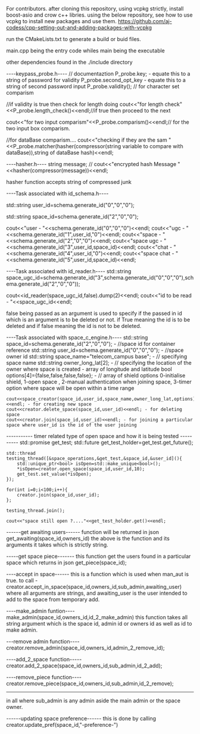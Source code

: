 For contributors.
after cloning this repository, using vcpkg strictly, install boost-asio and crow c++ libries.
using the below repository, see how to use vcpkg to install new packages and use them.
https://github.com/aj-codess/cpp-setting-out-and-adding-packages-with-vcpkg

run the CMakeLists.txt to generate a build or buid files.

main.cpp being the entry code whiles main being the executable

other dependencies found in the ./include directory




----keypass_probe.h----
// documentaztion
P_probe.key; -  equate this to a string of password for validity
P_probe.second_opt_key - equate  this to a string of second password input
P_probe.validity(); // for character set comparism

//if validity is true then check for length doing
cout<<"for length check"<<P_probe.length_check()<<endl;//if true then proceed to the next 

cout<<"for two input comparism"<<P_probe.comparism()<<endl;// for the two input box comparism.


//for dataBase comparism....
cout<<"checking if they are the sam "<<P_probe.matcher(hasher(compressor(string variable to compare with dataBase)),string of dataBase hash)<<endl;



----hasher.h----
string message;
// cout<<"encrypted hash Message "<<hasher(compressor(message))<<endl;

hasher function accepts string of compressed junk



----Task associated with id_schema.h----

std::string user_id=schema.generate_id("0","0","0");

std::string space_id=schema.generate_id("2","0","0");

cout<<"user - "<<schema.generate_id("0","0","0")<<endl;
cout<<"ugc - "<<schema.generate_id("1",user_id,"0")<<endl;
cout<<"space - "<<schema.generate_id("2","0","0")<<endl;
cout<<"space ugc - "<<schema.generate_id("3",user_id,space_id)<<endl;
cout<<"chat - "<<schema.generate_id("4",user_id,"0")<<endl;
cout<<"space chat - "<<schema.generate_id("5",user_id,space_id)<<endl;


----Task associated with id_reader.h----
std::string space_ugc_id=schema.generate_id("3",schema.generate_id("0","0","0"),schema.generate_id("2","0","0"));

cout<<id_reader(space_ugc_id,false).dump(2)<<endl;
cout<<"id to be read  - "<<space_ugc_id<<endl;

false being passed as an argument is used to specify if the passed in id which is an argument is to be deleted or not.
if True meaning the id is to be deleted and if false meaning the id is not to be deleted.



----Task associated with space_c_engine.h----
    std::string space_id=schema.generate_id("2","0","0"); - //space id for container reference
    std::string user_id=schema.generate_id("0","0","0"); - //space owner id
    std::string space_name="telecom_campus base"; -  // specifying space name
    std::string owner_long_lat[2]; -             // specifying the location of the owner where space is created - array of longitude and latitude
    bool options[4]={false,false,false,false};  - // array of shield options 0-initialise shield, 1-open space , 2-manual authentication when joining space, 3-timer option where space will be open within a time range

    cout<<space_creator(space_id,user_id,space_name,owner_long_lat,options)<<endl; - for creating new space 
    cout<<creator.delete_space(space_id,user_id)<<endl; - for deleting space
    cout<<creator.join(space_id,user_id)<<endl; - for joining a particular space where user_id is the id of the user joining




----------- timer related type of open space and how it is being tested ----------
    std::promise<bool> get_test;
    std::future<bool> get_test_holder=get_test.get_future();

    std::thread testing_thread([&space_operations,&get_test,&space_id,&user_id](){
        std::unique_ptr<bool> isOpen=std::make_unique<bool>();
        *isOpen=creator.open_space(space_id,user_id,10);
        get_test.set_value(*isOpen);
    });

    for(int i=0;i<100;i++){
        creator.join(space_id,user_id);
    };

    testing_thread.join();

    cout<<"space still open ?...."<<get_test_holder.get()<<endl;



------get awaiting users------
function will be returned in json
get_awaiting(space_id,owners_id)
the above is the function and its arguments it takes which is strictly string.


-----get space piece-------
this function get the users found in a particular space which returns in json
get_piece(space_id);


----accept in space------
this is a function which is used when man_aut is true.
to call - creator.accept_in_space(space_id,owners_id,sub_admin,awaiting_user)
where all arguments are strings, and awaiting_user is the user intended to add to the space from temporary add.



----make_admin funtion----
make_admin(space_id,owners_id,id_2_make_admin)
this function takes all string argument which is the space id, admin id or owners id as well as id to make admin.


---remove admin function----
creator.remove_admin(space_id,owners_id,admin_2_remove_id);


----add_2_space function-----
creator.add_2_space(space_id,owners_id,sub_admin,id_2_add);


----remove_piece function----
creator.remove_piece(space_id,owners_id,sub_admin,id_2_remove);


---------
in all where sub_admin is any admin aside the main admin or the space owner.





------updating space preference------
this is done by calling
creator.update_pref(space_id,"-preference-")





    
